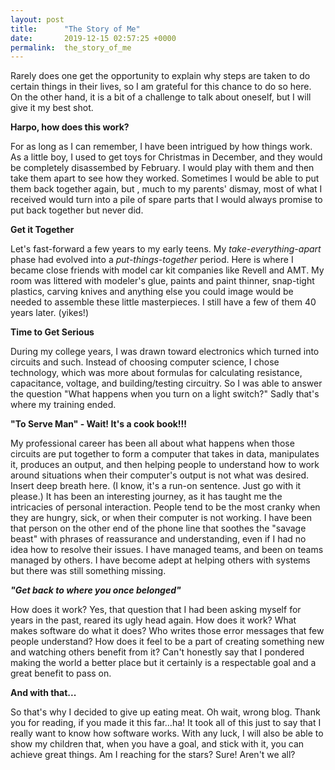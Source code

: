 ```yaml
---
layout: post
title:      "The Story of Me"
date:       2019-12-15 02:57:25 +0000
permalink:  the_story_of_me
---
```


Rarely does one get the opportunity to explain why steps are taken to do certain things in their lives, so I am grateful for this chance to do so here.  On the other hand, it is a bit of a challenge to talk about oneself, but I will give it my best shot.  

**Harpo, how does this work?**

For as long as I can remember, I have been intrigued by how things work.  As a little boy, I used to get toys for Christmas in December, and they would be completely disassembed by February.  I would play with them and then take them apart to see how they worked.  Sometimes I would be able to put them back together again, but , much to my parents' dismay, most of what I received would turn into a pile of spare parts that I would always promise to put back together but never did.  

**Get it Together**

Let's fast-forward a few years to my early teens.  My *take-everything-apart* phase had evolved into a *put-things-together* period.  Here is where I became close friends with model car kit companies like Revell and AMT.  My room was littered with modeler's glue, paints and paint thinner, snap-tight plastics, carving knives and anything else you could image would be needed to assemble these little masterpieces.  I still have a few of them 40 years later. (yikes!)

**Time to Get Serious**

During my college years, I was drawn toward electronics which turned into circuits and such.  Instead of choosing computer science, I chose technology, which was more about formulas for calculating resistance, capacitance, voltage, and building/testing circuitry.  So I was able to answer the question "What happens when you turn on a light switch?"  Sadly that's where my training ended.  

**"To Serve Man" - Wait!  It's a cook book!!!**

My professional career has been all about what happens when those circuits are put together to form a computer that takes in data, manipulates it, produces an output, and then helping people to understand how to work around situations when their computer's output is not what was desired.  Insert deep breath here.  (I know, it's a run-on sentence.  Just go with it please.)   It has been an interesting journey, as it has taught me the intricacies of personal interaction.  People tend to be the most cranky when they are hungry, sick, or when their computer is not working.  I have been that person on the other end of the phone line that soothes the "savage beast" with phrases of reassurance and understanding, even if I had no idea how to resolve their issues.  I have managed teams, and been on teams managed by others.  I have become adept at helping others with systems but there was still something missing.

***"Get back to where you once belonged"***

How does it work?  Yes, that question that I had been asking myself for years in the past, reared its ugly head again.  How does it work?  What makes software do what it does?  Who writes those error messages that few people understand?  How does it feel to be a part of creating something new and watching others benefit from it?  Can't honestly say that I pondered making the world a better place but it certainly is a respectable goal and a great benefit to pass on.  

**And with that...**

So that's why I decided to give up eating meat.  Oh wait, wrong blog.  Thank you for reading, if you made it this far...ha!  It took all of this just to say that I really want to know how software works.  With any luck, I will also be able to show my children that, when you have a goal, and stick with it, you can achieve great things.  Am I reaching for the stars?  Sure!  Aren't we all?   
